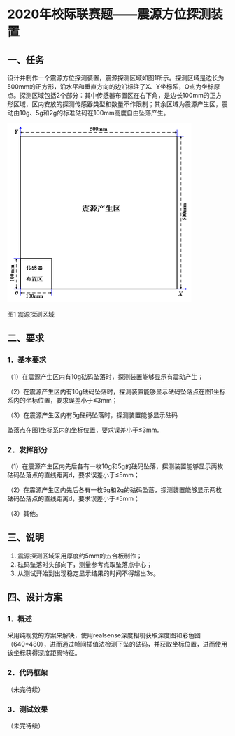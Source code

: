 # 2020年校际联赛题——震源方位探测装置

## 一、任务

设计并制作一个震源方位探测装置，震源探测区域如图1所示。探测区域是边长为500mm的正方形，沿水平和垂直方向的边沿标注了X、Y坐标系，O点为坐标原点。探测区域包括2个部分：其中传感器布置区在右下角，是边长100mm的正方形区域，区内安放的探测传感器类型和数量不作限制；其余区域为震源产生区，震动由10g、5g和2g的标准砝码在100mm高度自由坠落产生。

![image1](./images/image1.png)

图1 震源探测区域

## 二、要求

### 1．基本要求

（1）在震源产生区内有10g砝码坠落时，探测装置能够显示有震动产生；

（2）在震源产生区内有10g砝码坠落时，探测装置能够显示砝码坠落点在图1坐标系内的坐标位置，要求误差小于≤3mm；

（3）在震源产生区内有5g砝码坠落时，探测装置能够显示砝码

坠落点在图1坐标系内的坐标位置，要求误差小于≤3mm。

### 2．发挥部分

（1）在震源产生区内先后各有一枚10g和5g的砝码坠落，探测装置能够显示两枚砝码坠落点的直线距离d，要求误差小于≤5mm；

（2）在震源产生区内先后各有一枚5g和2g的砝码坠落，探测装置能够显示两枚砝码坠落点的直线距离d，要求误差小于≤5mm；

（3）其他。

## 三、说明

1. 震源探测区域采用厚度约5mm的五合板制作；
2. 砝码坠落时头部向下，测量参考点取坠落点中心；
3. 从测试开始到出现稳定显示结果的时间不得超出3s。

## 四、设计方案

### 1．概述

采用纯视觉的方案来解决，使用realsense深度相机获取深度图和彩色图（640*480），进而通过帧间插值法检测下坠的砝码，并获取坐标位置，进而使用该坐标获得深度距离特征。

### 2．代码框架

（未完待续）

### 3．测试效果

（未完待续）
